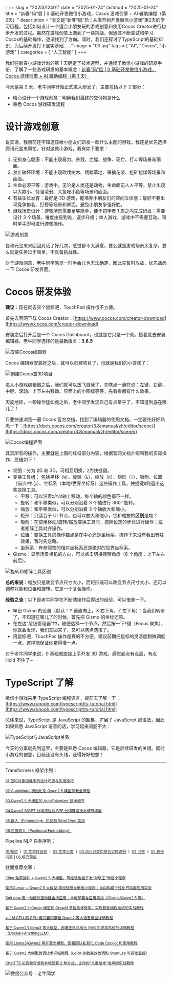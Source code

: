 +++
slug = "2025012401"
date = "2025-01-24"
lastmod = "2025-01-24"
title = "新春“码”启 | 0 基础开发微信小游戏，Cocos 游戏引擎 + AI 辅助编程（第2天）"
description = "本文是“新春“码”启 | 从零开始开发微信小游戏”第2天的学习历程，包括如何设计一个适合小朋友玩的游戏创意和使用Cocos Creator进行初步开发的过程。虽然在游戏创意上遇到了一些挑战，但通过不断尝试和学习Cocos的基础操作，逐渐找到了方向。同时，我们还探讨了TypeScript的基础知识，为后续开发打下坚实基础……"
image = "00.jpg"
tags = [ "AI", "Cocos", "小游戏" ]
categories = [ "人工智能" ]
+++

我们在新春小游戏计划的第 1 天确定了技术选型，并通读了微信小游戏的研发手册，了解了一些游戏研发的基本概念：[新春“码”启 | 0 基础开发微信小游戏，Cocos 游戏引擎 + AI 辅助编程（第 1 天）](https://mp.weixin.qq.com/s/TlgNKvGYMuGMmU0dIBPn4A)

今天是第 2 天，老牛同学开始正式进入研发了，主要包括以下 2 部分：

- 精心设计一个游戏创意：明确我们最终的交付物是什么
- 熟悉 Cocos 游戏研发流程

# 设计游戏创意

说实话，我目前还不知道该给小朋友们研发一款什么主题的游戏。我还是优先选择腾讯元宝来帮忙，针对这款小游戏，我有如下要求：

1. 无损身心健康：不能出现暴力、杀戮、血腥、战争、死亡、打斗等场景和画面。
2. 禁止破坏环境：不能出现砍伐树木、践踏草地、采摘花朵、挖矿挖煤等场景和画面。
3. 生命必须平等：游戏中，无论是人类还是动物，生命面前人人平等，禁止出现以大欺小、恃强凌弱、大鱼吃小鱼等场景和画面。
4. 有益生长发育：最好是 3D 游戏，能培养小朋友们的空间立体感；最好不要出现竞争排名、打榜等场景和界面，避免小朋友争强好胜。
5. 游戏场景设计：游戏场景需要足够简单，便于初学者 1 周之内完成研发；需要设计 3 个场景，难度由易到难，逐步升级；单人游戏，游戏中不需要互动，同时单手即可进行游戏操作。

![游戏创意](11.jpg)

在和元宝来来回回对话了好几次，感觉都不太满意，要么就是游戏场景太复杂，要么就是任务过于简单，不具备挑战性。

对于游戏创意，老牛同学感觉一时半会儿也无法确定，因此先暂时放放，优先熟悉一下 Cocos 研发界面。

# Cocos 研发体验

**建议**：现在就去买个鼠标吧，TouchPad 操作很不方便。

首先去官网下载 Cocos Creator：[https://www.cocos.com/creator-download](https://www.cocos.com/creator-download)

安装之后打开后是一个 Cocos Dashboard，也就是它只是一个壳。接着就去安装编辑器，老牛同学选择的是最新版本：**3.8.5**

![安装Cocos编辑器](21.jpg)

Cocos 编辑器安装好之后，就可以创建项目了，也就是我们的小游戏了：

![创建Cocos空3D项目](22.jpg)

进入小游戏编辑器之后，我们就可以放飞自我了，先瞎点一通在说：左键、右键、中键、滚动、上下左右移动、界面上的小图标等等，先看看都有什么效果。

天旋地转，一顿操作猛如虎之后，老牛同学发现自己有点晕乎了，不知道到底在哪儿了！

只要快速浏览一遍 Cocos 官方文档，找到了编辑器的使用文档，一定要先好好熟悉一下：[https://docs.cocos.com/creator/3.8/manual/zh/editor/scene/](https://docs.cocos.com/creator/3.8/manual/zh/editor/scene/)

![Cocos编程界面](23.jpg)

其实所有的操作，主要就是上图的红框部分内容，根据官网文档介绍和我的实际操作，总结如下：

- 视图：分为 2D 和 3D，可相互切换，`2`为快捷键。
- 变换工具组： 包括平移（`W`）、旋转（`E`）、缩放（`R`）、矩形（`T`）、吸附、位置（锚点/中心）、坐标系（本地/世界坐标系）这些操作工具，快捷键`Q`则退出这些变换工具。
  - 平移：可以沿着`X`/`Y`/`Z`轴上移动，每个轴的颜色都不一样。
  - 旋转：和平移类似，可以分别沿着 3 个轴进行 360° 旋转。
  - 缩放：和平移类似，可以分别沿着 3 个轴放大和缩小。
  - 矩形：只适合于 UI 节点，也可以放大和缩小，它和缩放的**区别**是啥？
  - 吸附：在使用移动/旋转/缩放变换工具时，按照设定的步长进行操作；或者矩阵工具对齐操作。
  - 位置：变换工具的操作锚点是在中心还是坐标系，操作下来没有看出有啥效果，暂时先忽略。
  - 坐标系：有参照物的相对坐标系还是绝对的世界坐标系。
- Gizmo：显示场景相机的方向，可以点击切换观察角度（6 个角度：上下左右前后）。

![旋转和矩阵工具区别](24.jpg)

**总的来说**：缩放只是改变节点尺寸大小，而矩形既可以改变节点尺寸大小、还可以调整对象和位置和旋转，它是一个复合操作。

**经验之谈**：以下是老牛同学在不断瞎操作后得出的经验，可以借鉴一下。

- 牢记 Gizmo 的设置（默认：Y 垂直向上，X 右下角，Z 左下角）：当我们转晕了，不知道在哪儿了的时候，首先把 Gizmo 的坐标还原。
- 在左边“层级管理器”中，随便选择一个节点，然后按一下`F`键（Focus 聚焦），你就会发现，我们又回来了，又可以瞎点瞎按了。
- 用鼠标吧，TouchPad 操作是真的不方便，建议前期把鼠标的灵活度稍微调低一点，这样能保证你晕得慢一点。

对于老牛同学来说，0 基础就直接上手开发 3D 游戏，感觉起点有点高，有点 Hold 不住了~

# TypeScript 了解

微信小游戏采用 TypeScript 编程语言，提前去了解一下：[https://www.runoob.com/typescript/ts-tutorial.html](https://www.runoob.com/typescript/ts-tutorial.html)

总体来说，TypeScript 是 JavaScript 的超集，扩展了 JavaScript 的语法，因此如果熟悉 JavaScript 语音的话，学习起来问题不大：

![TypeScript与JavaScript关系](31.jpg)

今天的分享就先到这里，主要是熟悉 Cocos 编辑器，它是后续研发的关键。同时小游戏的创意，目前还没有头绪，还得好好想想！

---

Transformers 框架序列：

<small>[01.包和对象加载中的设计巧思与实用技巧](https://mp.weixin.qq.com/s/lAAIfl0YJRNrppp5-Vuusw)</small>

<small>[02.AutoModel 初始化及 Qwen2.5 模型加载全流程](https://mp.weixin.qq.com/s/WIbbrkf1HjVC1CtBNcU8Ow)</small>

<small>[03.Qwen2.5 大模型的 AutoTokenizer 技术细节](https://mp.weixin.qq.com/s/Shg30uUFByM0tKTi0rETfg)</small>

<small>[04.Qwen2.5/GPT 分词流程与 BPE 分词算法技术细节详解](https://mp.weixin.qq.com/s/GnoHXsIYKYFU1Xo4u5sE1w)</small>

<small>[05.嵌入（Embedding）机制和 Word2Vec 实战](https://mp.weixin.qq.com/s/qL9vpmNIM1eO9_lQq7QwlA)</small>

<small>[06.位置嵌入（Positional Embedding）](https://mp.weixin.qq.com/s/B0__TRnlI7zgwn0OhguvXA)</small>

Pipeline NLP 任务序列：

<small>[零·概述](https://mp.weixin.qq.com/s/FR4384AZV2FE2xtweSh9bA) 丨 [01.文本转音频](https://mp.weixin.qq.com/s/uN2BFIOxDFEh4T-W7tsPbg) 丨 [02.文本分类](https://mp.weixin.qq.com/s/9ccEDNfeGNf_Q9pO0Usg2w) 丨 [03.词元分类和命名实体识别](https://mp.weixin.qq.com/s/r2uFCwPZaMeDL_eiQsEmIQ) 丨 [04.问答](https://mp.weixin.qq.com/s/vOLVxRircw5wM1_rCqoAfg) 丨 [05.表格问答](https://mp.weixin.qq.com/s/Q0fWdw3ACVzQFldBScZ2Fw) | [06.填充蒙版](https://mp.weixin.qq.com/s/hMFCgYovHPVFOjOoihaUHw)</small>

往期推荐文章：

<small>[Cline 免费插件 + Qwen2.5 大模型，零经验也能开发“对联王”微信小程序](https://mp.weixin.qq.com/s/F-CUuaZwmqt6X7QkI_IrVA)</small>

<small>[使用Cursor + Qwen2.5 大模型 零经验研发微信小程序：自由构建个性化节拍器应用实战](https://mp.weixin.qq.com/s/vraegr_5AJG7bPo6mBgvbQ)</small>

<small>[Bolt.new 用一句话快速构建全栈应用：本地部署与应用实战（Ollama/Qwen2.5 等）](https://mp.weixin.qq.com/s/Mq8CvZKdpokbj3mK-h_SAQ)</small>

<small>[基于 Qwen2.5-Coder 模型和 CrewAI 多智能体框架，实现智能编程系统的实战教程](https://mp.weixin.qq.com/s/8f3xna9TRmxMDaY_cQhy8Q)</small>

<small>[vLLM CPU 和 GPU 模式署和推理 Qwen2 等大语言模型详细教程](https://mp.weixin.qq.com/s/KM-Z6FtVfaySewRTmvEc6w)</small>

<small>[基于 Qwen2/Lllama3 等大模型，部署团队私有化 RAG 知识库系统的详细教程（Docker+AnythingLLM）](https://mp.weixin.qq.com/s/PpY3k3kReKfQdeOJyrB6aw)</small>

<small>[使用 Llama3/Qwen2 等开源大模型，部署团队私有化 Code Copilot 和使用教程](https://mp.weixin.qq.com/s/vt1EXVWtwm6ltZVYtB4-Tg)</small>

<small>[基于 Qwen2 大模型微调技术详细教程（LoRA 参数高效微调和 SwanLab 可视化监控）](https://mp.weixin.qq.com/s/eq6K8_s9uX459OeUcRPEug)</small>

<small>[ChatTTS 长音频合成和本地部署 2 种方式，让你的“儿童绘本”发声的实战教程](https://mp.weixin.qq.com/s/9ldLuh3YLvx8oWvwnrSGUA)</small>

![微信公众号：老牛同学](https://ntopic.cn/WX-21.png)
